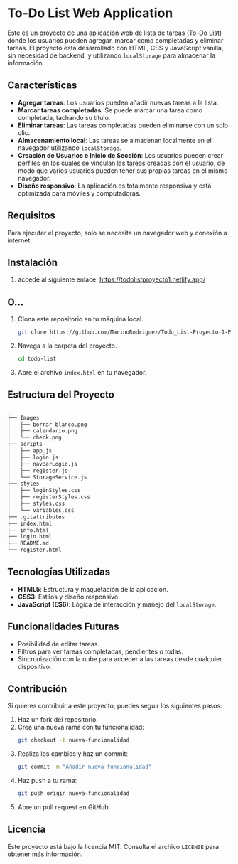 
# To-Do List Web Application

Este es un proyecto de una aplicación web de lista de tareas (To-Do List) donde los usuarios pueden agregar, marcar como completadas y eliminar tareas. El proyecto está desarrollado con HTML, CSS y JavaScript vanilla, sin necesidad de backend, y utilizando `localStorage` para almacenar la información.

## Características

- **Agregar tareas**: Los usuarios pueden añadir nuevas tareas a la lista.
- **Marcar tareas completadas**: Se puede marcar una tarea como completada, tachando su título.
- **Eliminar tareas**: Las tareas completadas pueden eliminarse con un solo clic.
- **Almacenamiento local**: Las tareas se almacenan localmente en el navegador utilizando `localStorage`.
- **Creación de Usuarios e Inicio de Sección**: Los usuarios pueden crear perfiles en los cuales se vinculan las tareas creadas con el usuario, de modo que varios usuarios pueden tener sus propias tareas en el mismo navegador.
- **Diseño responsivo**: La aplicación es totalmente responsiva y está optimizada para móviles y computadoras.

## Requisitos

Para ejecutar el proyecto, solo se necesita un navegador web y conexión a internet.

## Instalación

1. accede al siguiente enlace: https://todolistproyecto1.netlify.app/

## O...

1. Clona este repositorio en tu máquina local.
   ```bash
   git clone https://github.com/MarinoRodriguez/Todo_List-Proyecto-1-Prog-Web.git
   ```
2. Navega a la carpeta del proyecto.
   ```bash
   cd todo-list
   ```
3. Abre el archivo `index.html` en tu navegador.

## Estructura del Proyecto

```bash
.
├── Images
│   ├── borrar blanco.png
│   ├── calendario.png
│   └── check.png
├── scripts
│   ├── app.js
│   ├── login.js
│   ├── navBarLogic.js
│   ├── register.js
│   └── StorageService.js
├── styles
│   ├── loginStyles.css
│   ├── registerStyles.css
│   ├── styles.css
│   └── variables.css
├── .gitattributes
├── index.html
├── info.html
├── login.html
├── README.md
└── register.html

```

## Tecnologías Utilizadas

- **HTML5**: Estructura y maquetación de la aplicación.
- **CSS3**: Estilos y diseño responsivo.
- **JavaScript (ES6)**: Lógica de interacción y manejo del `localStorage`.

## Funcionalidades Futuras

- Posibilidad de editar tareas.
- Filtros para ver tareas completadas, pendientes o todas.
- Sincronización con la nube para acceder a las tareas desde cualquier dispositivo.

## Contribución

Si quieres contribuir a este proyecto, puedes seguir los siguientes pasos:

1. Haz un fork del repositorio.
2. Crea una nueva rama con tu funcionalidad:
   ```bash
   git checkout -b nueva-funcionalidad
   ```
3. Realiza los cambios y haz un commit:
   ```bash
   git commit -m "Añadir nueva funcionalidad"
   ```
4. Haz push a tu rama:
   ```bash
   git push origin nueva-funcionalidad
   ```
5. Abre un pull request en GitHub.

## Licencia

Este proyecto está bajo la licencia MIT. Consulta el archivo `LICENSE` para obtener más información.
